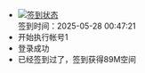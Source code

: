 - [![签到状态](https://github.com/p7wm/Cloud189-Actions/actions/workflows/main.yml/badge.svg?branch=main)](https://github.com/p7wm/Cloud189-Actions/actions/workflows/main.yml) <br> 签到时间：2025-05-28 00:47:21
- 开始执行帐号1
- 登录成功
- 已经签到过了，签到获得89M空间
